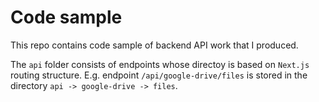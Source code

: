 # Code sample
This repo contains code sample of backend API work that I produced. 

The `api` folder consists of endpoints whose directoy is based on `Next.js` routing structure. E.g. endpoint `/api/google-drive/files` is stored in the directory `api -> google-drive -> files`. 
